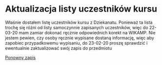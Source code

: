 # Aktualizacja listy uczestników kursu

Właśnie dostałem listę uczestników kursu z Dziekanatu. Ponieważ ta lista trochę się różni od listy samoczynnie zapisanych uczestników, więc do 22-03-20 mam zamiar dokonać ręcznie odpowiednich korekt na WIKAMP. Nie jestem pewien, czy osoby ręcznie wypisane dostaną informację, więc aby zapobiec przypadkowemu wypisaniu, do 23-02-20 proszę sprawdzić i ewentualnie zaktualizować swój zapis do przedmiotu

[Ponowny zapis](https://ftims.edu.p.lodz.pl/course/search.php?search=TPUM)

